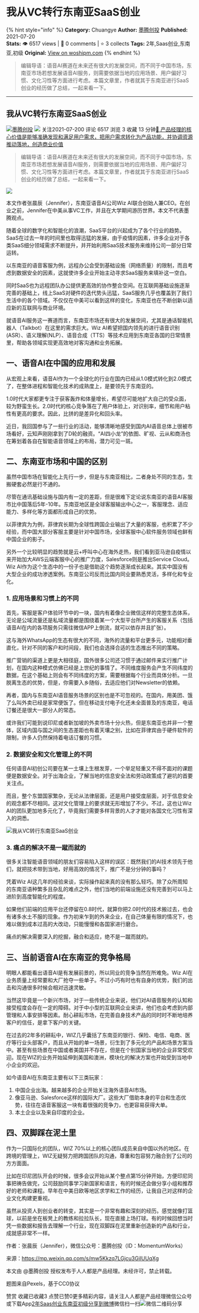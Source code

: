 # 我从VC转行东南亚SaaS创业
{% hint style="info" %}
**Category:** Chuangye
**Author:** [墨腾创投](https://www.woshipm.com/u/726057)
**Published:** 2021-07-20  
**Stats:** 👁️ 6517 views | 💬 0 comments | ⭐ 3 collects
**Tags:** 2年,Saas创业,东南亚,初级
**Original:** [View on woshipm.com](https://www.woshipm.com/chuangye/4905672.html)
{% endhint %}
> 编辑导语：语音AI赛道在未来还有很大的发展空间，而不同于中国市场，东南亚市场若想发展语音AI服务，则需要依据当地的应用场景、用户偏好习惯、文化习性等方面进行考虑。本篇文章里，作者就其于东南亚进行SaaS创业的经历做了总结，一起来看一下。

---

## 我从VC转行东南亚SaaS创业

[![](https://image.woshipm.com/wp-files/2018/07/73qowUlDY0sPnXIs0ZQb.jpeg!/both/72x72)](https://www.woshipm.com/u/726057)[墨腾创投](https://www.woshipm.com/u/726057) ![](https://static.woshipm.com/tag/1122_1@2x.png) 关注2021-07-200 评论 6517 浏览 3 收藏 13 分钟[🔗 产品经理的核心价值是能够准确发现和满足用户需求，把用户需求转化为产品功能，并协调资源推动落地，创造商业价值](https://ke.qidianla.com/courses/90pm)

> 编辑导语：语音AI赛道在未来还有很大的发展空间，而不同于中国市场，东南亚市场若想发展语音AI服务，则需要依据当地的应用场景、用户偏好习惯、文化习性等方面进行考虑。本篇文章里，作者就其于东南亚进行SaaS创业的经历做了总结，一起来看一下。

![](https://image.woshipm.com/wp-files/2021/07/VGaL8zj3M8SywqdTqOsg.jpg)

本文作者张晨辰（Jennifer），东南亚语音AI公司Wiz AI联合创始人兼CEO。在创业之前，Jennifer在中美从事VC工作，并且在大学期间游历世界。本文不代表墨腾观点。

随着全球的数字化和智能化的浪潮，SaaS平台的兴起成为了各个行业的趋势。SaaS在过去一年的时间里也取得迅猛的发展，由于疫情的因素，许多企业对于各类SaaS细分领域需求不断提升，并开始利用SaaS技术服务来维持公司一部分日常运转。

以东南亚的语音客服为例，远程办公会受到基础设施（网络质量）的限制，而且考虑到数据安全的因素，这就使许多企业开始主动寻求SaaS服务来填补这一空白。

同时SaaS也为远程团队办公提供更高效的协作整合空间。在互联网基础设施逐渐完善的基础上，线上SaaS对硬件的迭代势头迅猛，SaaS服务几乎也覆盖到了我们生活中的各个领域。不仅仅在中美可以看到这样的变化，东南亚也在不断创新以适应新的互联网与商业环境。

就语音AI服务这一赛道而言，东南亚市场还有很大的发展空间，尤其是通话智能机器人（Talkbot）在这里的需求巨大。Wiz AI希望把国内领先的进行语音识别(ASR）、语义理解(NLP）、语音合成（TTS）等技术应用到东南亚各国的日常情景里，帮助各领域实现更高效地对客沟通和业务拓展。

## 一、语音AI在中国的应用和发展

从宏观上来看，语音AI作为一个全球化的行业在国内已经从1.0模式转化到2.0模式了，在整体进程和智能化技术的成熟度上，是要领先于东南亚的。

1.0时代大家都更专注于获客轰炸和体量增长，希望尽可能地扩大自己的受众面，较为野蛮生长。2.0时代的核心竞争落在了用户体验上，对识别率，细节和用户粘性有更高的要求。因此，比拼的是差异化和回头率。

近日，我回国参与了一些行业的活动，能够清晰地感受到国内AI语音总体上很被市场看好，云知声刚刚拿到了D轮的融资。“AI四小龙”的依图、旷视、云从和商汤也在筹划着各自在智能语音领域上的布局，潜力可见一斑。

## 二、东南亚市场和中国的区别

虽然中国市场在智能化上先行一步，但是与东南亚相比，二者身处不同的生态，生搬硬套必然是行不通的。

尽管在通讯基础设施与国内有一定的差距，但是很难下定论说东南亚的语音AI客服市比中国落后5年-10年。东南亚地区是全球客服输出中心之一，客服理念、适应能力、多样化等方面都形成自己的优势。

以菲律宾为为例，菲律宾长期为全球性跨国企业输出了大量的客服，也积累了不少经验，而中国大部分客服主要是针对中国市场，全球客服中心软件服务领域也鲜有中国企业的影子。

另外一个比较明显的趋势就是云+呼叫中心在海外走热，我们看到亚马逊自疫情以来开始加大AWS云端客服中心的推广力度，Salesforce则是推出Service Cloud。Wiz AI作为这个生态中的一份子也是借助这个趋势逐渐成长起来。其实中国没有大型企业的成功渗透案例。东南亚公司反而比国内同业要熟悉灵活，多样化和专业化。

### 1\. 应用场景和习惯上的不同

首先，客服是客户体验环节中的一块，国内有着像企业微信这样的完整生态体系，无论是公域流量还是私域流量都是围绕着某一个大型平台所产生的客服关系（包括语音AI在内的各项服务只需往微信APP上倒流，就可以依存并且扩张）。

这与海外WhatsApp的生态有很大的不同，海外的流量和平台更多元，功能相对垂直化，针对不同的客户和时间段，我们也会选择合适的生态推出不同的策略。

推广营销的渠道上更是大相径庭，国外很多公司还习惯于通过邮件来实行推广计划，在国内这种模式仿佛已经是上世纪的事情了。不同维度服务会产生不同纬度的数据，在这个基础上则会有不同纬度的方案，需要根据每个行业而具体分析。一旦脱离生态的优势，但是，你需要入乡随俗，去适应他们对Newsletter的依赖。

再者，国内与东南亚AI语音服务场景的区别也是不可忽视的。在国内，用美团、饿了么叫外卖已经是家常便饭了。但在移动支付电子化还未全面普及的东南亚，电话订餐还是很大一部分人的常态。

或许我们可能到说印尼或者新加坡的外卖市场十分火热，但是东南亚也并非一个整体，区域内国与国之间的生态差距也有着天壤之别，比如在菲律宾由于硬件软件的限制，许多人仍然保持着电话订餐的习惯。

### 2\. 数据安全和文化管理上的不同

任何语音AI初创公司要在某一土壤上生根发芽，一个举足轻重又不得不面对的课题便是数据安全。对于出海企业，了解当地的信息安全法和劳动政策成了避坑的首要关注点。

而且，整个东盟国家繁杂，无论从法律层面，还是用户接受度层面，对于信息安全的观念都不尽相同。这对文化管理上的要求就无形增加了不少。不过，这也让Wiz AI的团队更加地多元化了，毕竟我们需要多样背景的人才才能对各国文化习性有深入的洞悉。

![我从VC转行东南亚SaaS创业](https://image.woshipm.com/wp-files/2021/07/HeKfwCHZ1730CDhD5A17.png)

### 3\. 痛点的解决不是一蹴而就的

很多关注智能语音领域的朋友们容易陷入这样的误区：既然我们的AI技术领先于他们，就把技术带到当地，好用高效的情况下，推广不是分分钟的事吗？

凭着Wiz AI这几年的经验来谈，实际操作起来真的没有那么轻巧。除了众所周知的东南亚语种繁多且杂乱的难点之外，他们当地的前端设施还没有完善到可以马上进阶到高度智能化的程度。

如果他们前端的应用平台还停留在0.8时代，就算你把2.0时代的技术搬过去，也会有诸多水土不服的现象。作为初来乍到的外来企业，在自己体量有限的情况下，也难以做到成本过高的大改动，只能慢慢和各国家进行磨合。

痛点的解决需要深入的挖掘，融合和适应，绝不是一蹴而就的。

## 三、当前语音AI在东南亚的竞争格局

明眼人都能看出语音AI是有发展前景的，所以同业的竞争当然在所难免。Wiz AI在业务质量上经常要和大厂抢夺一些单子。不过小巧有时也有自身的优势，我们的出击和沟通很多时候会相对迅速灵敏。

当然这毕竟是一个新兴市场，对于一些传统企业来说，他们对AI语音服务的认知和接受程度会存在一定的障碍。对于中小型的互联网企业来讲，他们也会考虑到内部管理和人事安排等因素。耐心耕耘市场，在完善自身技术产品的同时时不断地培养客户的信任，是拿下客户的关键。

在过去的2年多的耕耘中，WIZ几乎囊括了东南亚的银行、保险、电信、电商、医疗等行业头部客户，而且从开始的单一场景，衍生到了多元化的产品和场景方案当中。甚至有些场景在中国或者美国并不存在，但是在个别国家当地的企业非常受欢迎。现在WIZ的业务开始延伸到美国和澳洲，模块化的解决方案也开始受到当地中小企业的欢迎。

如今语音AI在东南亚主要有以下三类玩家：

1.  中国企业出海。越来越多的企业开始关注海外语音AI市场。
2.  像亚马逊、Salesforce这样的国际大厂。这些大厂借助本身的平台和生态优势，往往在语音客服这一块有着很强的竞争力，也更容易获得大单。
3.  本土企业以及来自印度的企业。

## 四、双脚踩在泥土里

作为一只国际化的团队，WIZ 70%以上的核心团队成员来自中国以外的地区。在跨境的管理上，WIZ无疑努力把跨国团队的沟通，尊重和包容努力融合到了公司的方方面面。

比如在印尼团队开会的时候，很多会议开始从某个整点第15分钟开始，方便印尼同事把祷告做完，公司鼓励同事学习新国家和语言，有的时候还会做分享小组和推荐好的老师和课程。早年在中美日欧等地区求学和工作的经历，让我自己对这样的企业文化构建更重视。

虽然从投资人到创业者的转变，其实是一个非常有趣和深刻的经历。感觉就像打篮球，以前是坐在板凳上的教练和拉拉队长，现在直接上场打球。有的时候回想当时凭一些数据和报告去理解一个行业，现在双脚踩在泥里重新创造新的产品和行业，成就感非常不一样。

作者：张晨辰（Jennifer），微信公众号：墨腾创投（ID：MomentumWorks）

来源：https://mp.weixin.qq.com/s/mw5Kkzq7LGjcu3GiIUUqXg

本文由 @墨腾创投 授权发布于人人都是产品经理。未经许可，禁止转载。

题图来自Pexels，基于CC0协议

赞赏 收藏已收藏3 点赞已赞0更多精彩内容，请关注人人都是产品经理微信公众号或下载App[2年](https://www.woshipm.com/tag/2%e5%b9%b4)[Saas创业](https://www.woshipm.com/tag/saas%e5%88%9b%e4%b8%9a)[东南亚](https://www.woshipm.com/tag/%e4%b8%9c%e5%8d%97%e4%ba%9a)[初级](https://www.woshipm.com/tag/%e5%88%9d%e7%ba%a7)[分享到微博](https://service.weibo.com/share/share.php?appkey=2775287854&title=我从VC转行东南亚SaaS创业&url=https://www.woshipm.com/chuangye/4905672.html&pic=https://image.woshipm.com/wp-files/2021/07/VGaL8zj3M8SywqdTqOsg.jpg)微信扫一扫![微信二维码](https://api.pwmqr.com/qrcode/create/?url=https://www.woshipm.com/chuangye/4905672.html)分享